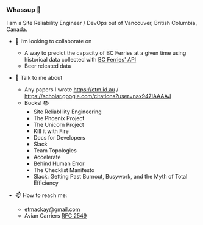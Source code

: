 ### Whassup 👋

<!--
**Evantm/Evantm** is a ✨ _special_ ✨ repository because its `README.md` (this file) appears on your GitHub profile.
-->

I am a Site Reliability Engineer / DevOps out of Vancouver, British Columbia, Canada. 


- 👯 I’m looking to collaborate on 
    - A way to predict the capacity of BC Ferries at a given time using historical data collected with [BC Ferries' API](https://gist.github.com/Evantm/e81bceeca14d5922e768c6b8948c1843)
    - Beer releated data

- 💬 Talk to me about 
    - Any papers I wrote https://etm.id.au / https://scholar.google.com/citations?user=nax947IAAAAJ
    - Books! 📚
        - Site Reliablility Engineering
        - The Phoenix Project
        - The Unicorn Project
        - Kill it with Fire 
        - Docs for Developers
        - Slack
        - Team Topologies
        - Accelerate
        - Behind Human Error
        - The Checklist Manifesto
        - Slack: Getting Past Burnout, Busywork, and the Myth of Total Efficiency
- 📫 How to reach me: 
    - etmackay@gmail.com
    - Avian Carriers [RFC 2549](https://twitter.com/Evantm_)

